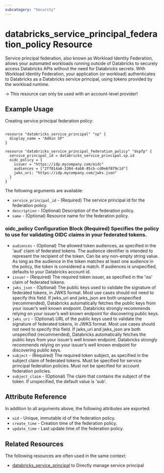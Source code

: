 ```yaml
---
subcategory: "Security"
---
```


# databricks_service_principal_federation_policy Resource

Service principal federation, also known as Workload Identity Federation, allows your automated workloads running outside of Databricks to securely access Databricks APIs without the need for Databricks secrets. With Workload Identity Federation, your application (or workload) authenticates to Databricks as a Databricks service principal, using tokens provided by the workload runtime.

-> This resource can only be used with an account-level provider!

## Example Usage

Creating service principal federation policy:

```hcl

resource "databricks_service_principal" "sp" {
  display_name = "Admin SP"
}

resource "databricks_service_principal_federation_policy" "dspfp" {
  service_principal_id = databricks_service_principal.sp.id
  oidc_policy = {
    issuer = "https://idp.mycompany.com/oidc"
    audiences = ["2ff814a6-3304-4ab8-85cb-cd0e6f879c1d"]
    jwks_uri: "https://idp.mycompany.com/jwks.json"
  }
}

```

The following arguments are available:

- `service_principal_id` - (Required) The service principal id for the federation policy.
- `description` - (Optional) Description of the federation policy.
- `name` - (Optional) Resource name for the federation policy.

### oidc_policy Configuration Block (Required) Specifies the policy to use for validating OIDC claims in your federated tokens.

- `audiences` - (Optional) The allowed token audiences, as specified in the 'aud' claim of federated tokens. The audience identifier is intended to represent the recipient of the token. Can be any non-empty string value. As long as the audience in the token matches at least one audience in the policy, the token is considered a match. If audiences is unspecified, defaults to your Databricks account id.
- `issuer` - (Required) The required token issuer, as specified in the 'iss' claim of federated tokens.
- `jwks_json` - (Optional) The public keys used to validate the signature of federated tokens, in JWKS format. Most use cases should not need to specify this field. If jwks_uri and jwks_json are both unspecified (recommended), Databricks automatically fetches the public keys from your issuer’s well known endpoint. Databricks strongly recommends relying on your issuer’s well known endpoint for discovering public keys.
- `jwks_uri` - (Optional) URL of the public keys used to validate the signature of federated tokens, in JWKS format. Most use cases should not need to specify this field. If jwks_uri and jwks_json are both unspecified (recommended), Databricks automatically fetches the public keys from your issuer’s well known endpoint. Databricks strongly recommends relying on your issuer’s well known endpoint for discovering public keys.
- `subject` - (Required) The required token subject, as specified in the subject claim of federated tokens. Must be specified for service principal federation policies. Must not be specified for account federation policies.
- `subject_claim` - (Optional) The claim that contains the subject of the token. If unspecified, the default value is 'sub'.

## Attribute Reference

In addition to all arguments above, the following attributes are exported:

- `uid` - Unique, immutable id of the federation policy.
- `create_time` - Creation time of the federation policy.
- `update_time` - Last update time of the federation policy.

## Related Resources

The following resources are often used in the same context:

- [databricks_service_principal](service_principal.md) to Directly manage service principal
